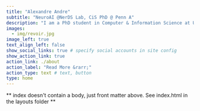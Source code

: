 ```yaml
---
title: "Alexandre Andre"
subtitle: "NeuroAI @NerDS Lab, CiS PhD @ Penn A"
description: "I am a PhD student in Computer & Information Science at UPenn specializing in NeuroAI with a focus on sequence modeling."
images:
  - img/revoir.jpg
image_left: true
text_align_left: false
show_social_links: true # specify social accounts in site config
show_action_link: true
action_link: ./about
action_label: "Read More &rarr;"
action_type: text # text, button
type: home
---
```


** index doesn't contain a body, just front matter above.
See index.html in the layouts folder **

